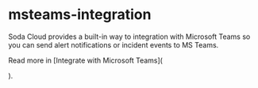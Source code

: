 # msteams-integration

Soda Cloud provides a built-in way to integration with Microsoft Teams so you can send alert notifications or incident events to MS Teams.

Read more in \[Integrate with Microsoft Teams]\(

).
